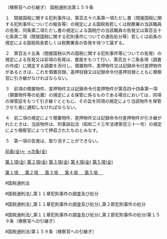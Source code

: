 （検察官への引継ぎ）
国税通則法第１５９条

１　間接国税に関する犯則事件は、第百五十六条第一項ただし書（間接国税に関する犯則事件についての報告等）の規定による国税局若しくは税務署の当該職員の告発、同条第二項ただし書の規定による国税庁の当該職員の告発又は第百五十七条第二項（間接国税に関する犯則事件についての通告処分等）若しくは前条の規定による国税局長若しくは税務署長の告発を待つて論ずる。

２　第百五十五条（間接国税以外の国税に関する犯則事件等についての告発）の規定による告発又は前項の告発は、書面をもつて行い、第百五十二条各項（調書の作成）に規定する調書を添付し、領置物件、差押物件又は記録命令付差押物件があるときは、これを領置目録、差押目録又は記録命令付差押目録とともに検察官に引き継がなければならない。

３　前項の領置物件、差押物件又は記録命令付差押物件が第百四十四条第一項（領置物件等の処置）の規定による保管に係るものである場合においては、同項の保管証をもつて引き継ぐとともに、その旨を同項の規定により当該物件を保管させた者に通知しなければならない。

４　前二項の規定により領置物件、差押物件又は記録命令付差押物件が引き継がれたときは、当該物件は、刑事訴訟法（昭和二十三年法律第百三十一号）の規定により検察官によつて押収されたものとみなす。

５　第一項の告発は、取り消すことができない。

[前条(全)←](国税通則法＿＿＿＿＿第１５８条_.md)    [→次条(全)](国税通則法＿＿＿＿＿第１６０条_.md)

[第１項(全)](国税通則法＿＿＿＿＿第１５９条第１項_.md)  [第２項(全)](国税通則法＿＿＿＿＿第１５９条第２項_.md)  [第３項(全)](国税通則法＿＿＿＿＿第１５９条第３項_.md)  [第４項(全)](国税通則法＿＿＿＿＿第１５９条第４項_.md)  [第５項(全)](国税通則法＿＿＿＿＿第１５９条第５項_.md)  

[第１項 　 ](国税通則法＿＿＿＿＿第１５９条第１項.md)  [第２項 　 ](国税通則法＿＿＿＿＿第１５９条第２項.md)  [第３項 　 ](国税通則法＿＿＿＿＿第１５９条第３項.md)  [第４項 　 ](国税通則法＿＿＿＿＿第１５９条第４項.md)  [第５項 　 ](国税通則法＿＿＿＿＿第１５９条第５項.md)  

#国税通則法

#国税通則法/_第１１章犯則事件の調査及び処分

#国税通則法/_第１１章犯則事件の調査及び処分/_第２節犯則事件の処分

#国税通則法/_第１１章犯則事件の調査及び処分/_第２節犯則事件の処分/第１５９条（検察官への引継ぎ）

#国税通則法/第１５９条（検察官への引継ぎ）

